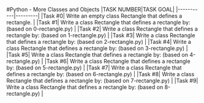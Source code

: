 #Python - More Classes and Objects
|TASK NUMBER|TASK GOAL|
|-----------|---------|
|Task #0| Write an empty class Rectangle that defines a rectangle. | 
|Task #1| Write a class Rectangle that defines a rectangle by: (based on 0-rectangle.py) |
|Task #2| Write a class Rectangle that defines a rectangle by: (based on 1-rectangle.py) |
|Task #3| Write a class Rectangle that defines a rectangle by: (based on 2-rectangle.py) |
|Task #4| Write a class Rectangle that defines a rectangle by: (based on 3-rectangle.py) |
|Task #5| Write a class Rectangle that defines a rectangle by: (based on 4-rectangle.py) |
|Task #6| Write a class Rectangle that defines a rectangle by: (based on 5-rectangle.py) |
|Task #7| Write a class Rectangle that defines a rectangle by: (based on 6-rectangle.py) |
|Task #8| Write a class Rectangle that defines a rectangle by: (based on 7-rectangle.py) |
|Task #9| Write a class Rectangle that defines a rectangle by: (based on 8-rectangle.py) |
